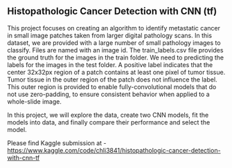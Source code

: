 
## Histopathologic Cancer Detection with CNN (tf)


This project focuses on creating an algorithm to identify metastatic cancer in small image patches taken from larger digital pathology scans. In this dataset, we are provided with a large number of small pathology images to classify. Files are named with an image id. The train_labels.csv file provides the ground truth for the images in the train folder. We need to predicting the labels for the images in the test folder. A positive label indicates that the center 32x32px region of a patch contains at least one pixel of tumor tissue. Tumor tissue in the outer region of the patch does not influence the label. This outer region is provided to enable fully-convolutional models that do not use zero-padding, to ensure consistent behavior when applied to a whole-slide image.

In this project, we will explore the data, create two CNN models, fit the models into data, and finally compare their performance and select the model.



Please find Kaggle submission at - https://www.kaggle.com/code/chli3841/histopathologic-cancer-detection-with-cnn-tf
